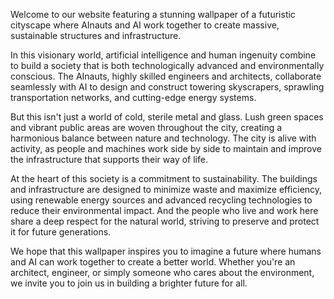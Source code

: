 <!--
Write me content for website with wallpaper "A futuristic cityscape where AInauts and AI work together to create massive, sustainable structures and infrastructure."
-->

<!--font:Montserrat-->

Welcome to our website featuring a stunning wallpaper of a futuristic cityscape where AInauts and AI work together to create massive, sustainable structures and infrastructure.

In this visionary world, artificial intelligence and human ingenuity combine to build a society that is both technologically advanced and environmentally conscious. The AInauts, highly skilled engineers and architects, collaborate seamlessly with AI to design and construct towering skyscrapers, sprawling transportation networks, and cutting-edge energy systems.

But this isn't just a world of cold, sterile metal and glass. Lush green spaces and vibrant public areas are woven throughout the city, creating a harmonious balance between nature and technology. The city is alive with activity, as people and machines work side by side to maintain and improve the infrastructure that supports their way of life.

At the heart of this society is a commitment to sustainability. The buildings and infrastructure are designed to minimize waste and maximize efficiency, using renewable energy sources and advanced recycling technologies to reduce their environmental impact. And the people who live and work here share a deep respect for the natural world, striving to preserve and protect it for future generations.

We hope that this wallpaper inspires you to imagine a future where humans and AI can work together to create a better world. Whether you're an architect, engineer, or simply someone who cares about the environment, we invite you to join us in building a brighter future for all.
